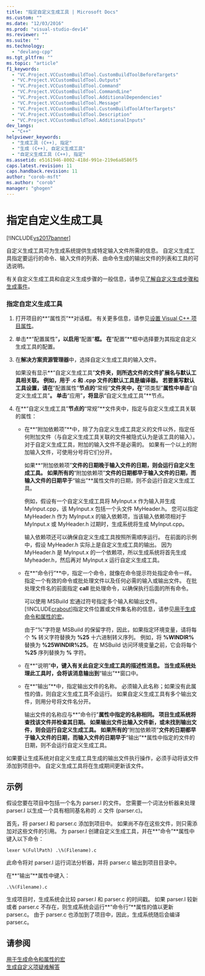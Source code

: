 ```yaml
---
title: "指定自定义生成工具 | Microsoft Docs"
ms.custom: ""
ms.date: "12/03/2016"
ms.prod: "visual-studio-dev14"
ms.reviewer: ""
ms.suite: ""
ms.technology: 
  - "devlang-cpp"
ms.tgt_pltfrm: ""
ms.topic: "article"
f1_keywords: 
  - "VC.Project.VCCustomBuildTool.CustomBuildToolBeforeTargets"
  - "VC.Project.VCCustomBuildTool.Outputs"
  - "VC.Project.VCCustomBuildTool.Command"
  - "VC.Project.VCCustomBuildTool.CommandLine"
  - "VC.Project.VCCustomBuildTool.AdditionalDependencies"
  - "VC.Project.VCCustomBuildTool.Message"
  - "VC.Project.VCCustomBuildTool.CustomBuildToolAfterTargets"
  - "VC.Project.VCCustomBuildTool.Description"
  - "VC.Project.VCCustomBuildTool.AdditionalInputs"
dev_langs: 
  - "C++"
helpviewer_keywords: 
  - "生成工具 (C++), 指定"
  - "生成 (C++), 自定义生成工具"
  - "自定义生成工具 (C++), 指定"
ms.assetid: e5161946-8002-418d-991e-219e6a8586f5
caps.latest.revision: 11
caps.handback.revision: 11
author: "corob-msft"
ms.author: "corob"
manager: "ghogen"
---
```

# 指定自定义生成工具
[!INCLUDE[vs2017banner](../assembler/inline/includes/vs2017banner.md)]

自定义生成工具可为生成系统提供生成特定输入文件所需的信息。  自定义生成工具指定要运行的命令、输入文件的列表、由命令生成的输出文件的列表和工具的可选说明。  
  
 有关自定义生成工具和自定义生成步骤的一般信息，请参见[了解自定义生成步骤和生成事件](../ide/understanding-custom-build-steps-and-build-events.md)。  
  
### 指定自定义生成工具  
  
1.  打开项目的**“属性页”**对话框。  有关更多信息，请参见[设置 Visual C\+\+ 项目属性](../ide/working-with-project-properties.md)。  
  
2.  单击**“配置属性”**，以启用**“配置”**框。  在**“配置”**框中选择要为其指定自定义生成工具的配置。  
  
3.  在**解决方案资源管理器**中，选择自定义生成工具的输入文件。  
  
     如果没有显示**“自定义生成工具”**文件夹，则所选文件的文件扩展名与默认工具相关联。  例如，用于 .c 和 .cpp 文件的默认工具是编译器。  若要重写默认工具设置，请在**“配置属性”**节点的**“常规”**文件夹中，在**“项类型”**属性中单击**“自定义生成工具”**。  单击**“应用”**，将显示**“自定义生成工具”**节点。  
  
4.  在**“自定义生成工具”**节点的**“常规”**文件夹中，指定与自定义生成工具关联的属性：  
  
    -   在**“附加依赖项”**中，除了为自定义生成工具定义的文件以外，指定任何附加文件（与自定义生成工具关联的文件被隐式认为是该工具的输入）。  对于自定义生成工具，附加的输入文件不是必需的。  如果有一个以上的附加输入文件，可使用分号将它们分开。  
  
         如果**“附加依赖项”**文件的日期晚于输入文件的日期，则会运行自定义生成工具。  如果所有的**“附加依赖项”**文件的日期都早于输入文件的日期，而输入文件的日期早于**“输出”**属性文件的日期，则不会运行自定义生成工具。  
  
         例如，假设有一个自定义生成工具将 MyInput.x 作为输入并生成 MyInput.cpp，该 MyInput.x 包括一个头文件 MyHeader.h。  您可以指定 MyHeader.h 作为 MyInput.x 的输入依赖项，当该输入依赖项相对于 MyInput.x 或 MyHeader.h 过期时，生成系统将生成 MyInput.cpp。  
  
         输入依赖项还可以确保自定义生成工具按照所需顺序运行。  在前面的示例中，假设 MyHeader.h 实际上是自定义生成工具的输出。  因为 MyHeader.h 是 MyInput.x 的一个依赖项，所以生成系统将首先生成 Myheader.h，然后再对 MyInput.x 运行自定义生成工具。  
  
    -   在**“命令行”**中，指定一个命令，就像在命令提示符处指定命令一样。  指定一个有效的命令或批处理文件以及任何必需的输入或输出文件。  在批处理文件名的前面指定 **call** 批处理命令，以确保执行后面的所有命令。  
  
         可以使用 MSBuild 宏通过符号指定多个输入和输出文件。  [!INCLUDE[crabout](../build/reference/includes/crabout_md.md)]指定文件位置或文件集名称的信息，请参见[用于生成命令和属性的宏](../ide/common-macros-for-build-commands-and-properties.md)。  
  
         由于“%”字符是 MSBuild 的保留字符，因此，如果指定环境变量，请将每个 **%** 转义字符替换为 **%25** 十六进制转义序列。  例如，将 **%WINDIR%** 替换为 **%25WINDIR%25**。  在 MSBuild 访问环境变量之前，它会将每个 **%25** 序列替换为 **%** 字符。  
  
    -   在**“说明”**中，键入有关此自定义生成工具的描述性消息。  当生成系统处理此工具时，会将该消息输出到**“输出”**窗口中。  
  
    -   在**“输出”**中，指定输出文件的名称。  必须输入此名称；如果没有此属性的值，则自定义生成工具不会运行。  如果自定义生成工具有多个输出文件，则用分号将文件名分开。  
  
         输出文件的名称应与**“命令行”**属性中指定的名称相同。  项目生成系统将查找该文件并检查其日期。  如果输出文件比输入文件新，或未找到输出文件，则会运行自定义生成工具。  如果所有的**“附加依赖项”**文件的日期都早于输入文件的日期，而输入文件的日期早于**“输出”**属性中指定的文件的日期，则不会运行自定义生成工具。  
  
 如果要让生成系统对自定义生成工具生成的输出文件执行操作，必须手动将该文件添加到项目中。  自定义生成工具将在生成期间更新该文件。  
  
## 示例  
 假设您要在项目中包括一个名为 parser.l 的文件。  您需要一个词法分析器来处理 parser.l 以生成一个具有相同基名称的 .c 文件 \(parser.c\)。  
  
 首先，将 parser.l 和 parser.c 添加到项目中。  如果尚不存在这些文件，则只需添加对这些文件的引用。  为 parser.l 创建自定义生成工具，并在**“命令”**属性中键入以下命令：  
  
```  
lexer %(FullPath) .\%(Filename).c  
```  
  
 此命令将对 parser.l 运行词法分析器，并将 parser.c 输出到项目目录中。  
  
 在**“输出”**属性中键入：  
  
```  
.\%(Filename).c  
```  
  
 生成项目时，生成系统会比较 parser.l 和 parser.c 的时间戳。  如果 parser.l 较新或者 parser.c 不存在，则生成系统会运行**“命令行”**属性的值以更新 parser.c。  由于 parser.c 也添加到了项目中，因此，生成系统随后会编译 parser.c。  
  
## 请参阅  
 [用于生成命令和属性的宏](../ide/common-macros-for-build-commands-and-properties.md)   
 [生成自定义项疑难解答](../ide/troubleshooting-build-customizations.md)